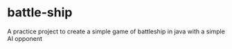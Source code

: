 # battle-ship
A practice project to create a simple game of battleship in java with a simple AI opponent 
